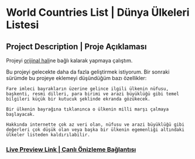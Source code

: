 # World Countries List | Dünya Ülkeleri Listesi

## Project Description | Proje Açıklaması

Projeyi [orijinal hali](https://30dayjavascript.js.org/26-day/)ne  bağlı kalarak yapmaya çalıştım.

Bu projeyi gelecekte daha da fazla geliştirmek istiyorum.
Bir sonraki sürümde bu projeye eklemeyi düşündüğüm bazı özellikler:

    Fare imleci bayrakların üzerine gelince ilgili ülkenin nüfusu, başkenti, resmi dilleri, para birimi ve arazi büyüklüğü gibi temel bilgileri küçük bir kutucuk şeklinde ekranda gözükecek.

    Bir ülkenin bayrağına tıklanınca o ülkenin milli marşı çalmaya başlayacak.

    Hakkında internette çok az veri olan, nüfusu ve arazi büyüklüğü gibi değerleri çok düşük olan veya başka bir ülkenin egemenliği altındaki ülkeler listeden kaldırılabilir.

### [Live Preview Link | Canlı Önizleme Bağlantısı](eklenecek)